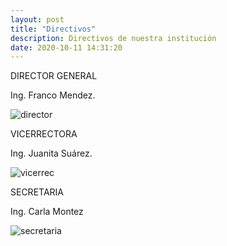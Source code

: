 ```yaml
---
layout: post
title: "Directivos"
description: Directivos de nuestra institución
date: 2020-10-11 14:31:20
---
```


DIRECTOR GENERAL


Ing. Franco Mendez.

![director]({{site.baseurl}}/assets/textures/director.jpg)

VICERRECTORA


Ing. Juanita Suárez.

![vicerrec]({{site.baseurl}}/assets/textures/vicerrec.jpg)

SECRETARIA


Ing. Carla Montez

![secretaria]({{site.baseurl}}/assets/textures/secretaria.jpg)
